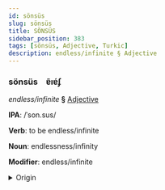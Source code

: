 ```yaml
---
id: sönsüs
slug: sönsüs
title: SÖNSÜS
sidebar_position: 383
tags: [sönsüs, Adjective, Turkic]
description: endless/infinite § Adjective
---
```


### sönsüs&emsp;<span kind="abugida">ɐ̃ıɐ́ʄ</span>

*endless/infinite* **§** [Adjective](../../tags/Adjective)

**IPA**: /ˈson.sus/

**Verb**: to be endless/infinite

**Noun**: endlessness/infinity

**Modifier**: endless/infinite

<details>
    <summary>Origin</summary>
    Turkish sonsuz /sɔn.súz/<br/>
    <em>Turkic Language Family</em>
</details>